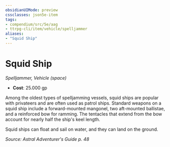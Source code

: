```yaml
---
obsidianUIMode: preview
cssclasses: json5e-item
tags:
- compendium/src/5e/aag
- ttrpg-cli/item/vehicle/spelljammer
aliases: 
- "Squid Ship"
---
```

# Squid Ship
*Spelljammer, Vehicle (space)*  

- **Cost**: 25.000 gp

Among the oldest types of spelljamming vessels, squid ships are popular with privateers and are often used as patrol ships. Standard weapons on a squid ship include a forward-mounted mangonel, two aft-mounted ballistae, and a reinforced bow for ramming. The tentacles that extend from the bow account for nearly half the ship's keel length.

Squid ships can float and sail on water, and they can land on the ground.

*Source: Astral Adventurer's Guide p. 48*